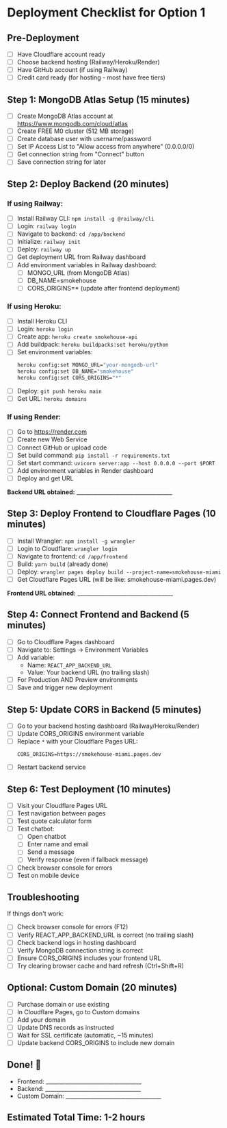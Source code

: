 # Deployment Checklist for Option 1

## Pre-Deployment
- [ ] Have Cloudflare account ready
- [ ] Choose backend hosting (Railway/Heroku/Render)
- [ ] Have GitHub account (if using Railway)
- [ ] Credit card ready (for hosting - most have free tiers)

## Step 1: MongoDB Atlas Setup (15 minutes)
- [ ] Create MongoDB Atlas account at https://www.mongodb.com/cloud/atlas
- [ ] Create FREE M0 cluster (512 MB storage)
- [ ] Create database user with username/password
- [ ] Set IP Access List to "Allow access from anywhere" (0.0.0.0/0)
- [ ] Get connection string from "Connect" button
- [ ] Save connection string for later

## Step 2: Deploy Backend (20 minutes)

### If using Railway:
- [ ] Install Railway CLI: `npm install -g @railway/cli`
- [ ] Login: `railway login`
- [ ] Navigate to backend: `cd /app/backend`
- [ ] Initialize: `railway init`
- [ ] Deploy: `railway up`
- [ ] Get deployment URL from Railway dashboard
- [ ] Add environment variables in Railway dashboard:
  - [ ] MONGO_URL (from MongoDB Atlas)
  - [ ] DB_NAME=smokehouse
  - [ ] CORS_ORIGINS=* (update after frontend deployment)

### If using Heroku:
- [ ] Install Heroku CLI
- [ ] Login: `heroku login`
- [ ] Create app: `heroku create smokehouse-api`
- [ ] Add buildpack: `heroku buildpacks:set heroku/python`
- [ ] Set environment variables:
  ```bash
  heroku config:set MONGO_URL="your-mongodb-url"
  heroku config:set DB_NAME="smokehouse"
  heroku config:set CORS_ORIGINS="*"
  ```
- [ ] Deploy: `git push heroku main`
- [ ] Get URL: `heroku domains`

### If using Render:
- [ ] Go to https://render.com
- [ ] Create new Web Service
- [ ] Connect GitHub or upload code
- [ ] Set build command: `pip install -r requirements.txt`
- [ ] Set start command: `uvicorn server:app --host 0.0.0.0 --port $PORT`
- [ ] Add environment variables in Render dashboard
- [ ] Deploy and get URL

**Backend URL obtained:** ___________________________________

## Step 3: Deploy Frontend to Cloudflare Pages (10 minutes)
- [ ] Install Wrangler: `npm install -g wrangler`
- [ ] Login to Cloudflare: `wrangler login`
- [ ] Navigate to frontend: `cd /app/frontend`
- [ ] Build: `yarn build` (already done)
- [ ] Deploy: `wrangler pages deploy build --project-name=smokehouse-miami`
- [ ] Get Cloudflare Pages URL (will be like: smokehouse-miami.pages.dev)

**Frontend URL obtained:** ___________________________________

## Step 4: Connect Frontend and Backend (5 minutes)
- [ ] Go to Cloudflare Pages dashboard
- [ ] Navigate to: Settings → Environment Variables
- [ ] Add variable:
  - Name: `REACT_APP_BACKEND_URL`
  - Value: Your backend URL (no trailing slash)
- [ ] For Production AND Preview environments
- [ ] Save and trigger new deployment

## Step 5: Update CORS in Backend (5 minutes)
- [ ] Go to your backend hosting dashboard (Railway/Heroku/Render)
- [ ] Update CORS_ORIGINS environment variable
- [ ] Replace `*` with your Cloudflare Pages URL:
  ```
  CORS_ORIGINS=https://smokehouse-miami.pages.dev
  ```
- [ ] Restart backend service

## Step 6: Test Deployment (10 minutes)
- [ ] Visit your Cloudflare Pages URL
- [ ] Test navigation between pages
- [ ] Test quote calculator form
- [ ] Test chatbot:
  - [ ] Open chatbot
  - [ ] Enter name and email
  - [ ] Send a message
  - [ ] Verify response (even if fallback message)
- [ ] Check browser console for errors
- [ ] Test on mobile device

## Troubleshooting
If things don't work:
- [ ] Check browser console for errors (F12)
- [ ] Verify REACT_APP_BACKEND_URL is correct (no trailing slash)
- [ ] Check backend logs in hosting dashboard
- [ ] Verify MongoDB connection string is correct
- [ ] Ensure CORS_ORIGINS includes your frontend URL
- [ ] Try clearing browser cache and hard refresh (Ctrl+Shift+R)

## Optional: Custom Domain (20 minutes)
- [ ] Purchase domain or use existing
- [ ] In Cloudflare Pages, go to Custom domains
- [ ] Add your domain
- [ ] Update DNS records as instructed
- [ ] Wait for SSL certificate (automatic, ~15 minutes)
- [ ] Update backend CORS_ORIGINS to include new domain

## Done! 🎉
- Frontend: ___________________________________
- Backend: ___________________________________
- Custom Domain: ___________________________________

## Estimated Total Time: 1-2 hours
